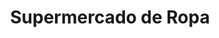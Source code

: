 ---
title: "Supermercado de Ropa"
url: /masaya/supermercado-de-ropa-calle-san-miguel/
shop: Kleidung
---